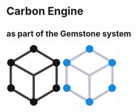 # Carbon Engine
## as part of the Gemstone system

![Light Mode Image](repo/logos/light/Logo.svg#gh-light-mode-only)
![Dark Mode Image](repo/logos/dark/Logo.svg#gh-dark-mode-only)
